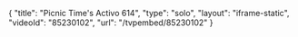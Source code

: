 {
    "title": "Picnic Time's Activo 614",
    "type": "solo",
    "layout": "iframe-static",
    "videoId": "85230102",
    "url": "\/tvpembed\/85230102"
}